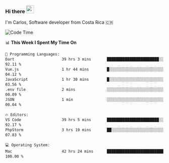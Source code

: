 ### Hi there <img src="https://media.giphy.com/media/hvRJCLFzcasrR4ia7z/giphy.gif" width="25px" height="25px">

I'm Carlos, Software developer from Costa Rica 🇨🇷

[//]: # (<a href="https://app.daily.dev/carum98"><img src="https://github.com/carum98/carum98/blob/main/devcard.svg" width="400" alt="Carlos Umaña Acevedo's Dev Card"/></a>)


<!--START_SECTION:waka-->
![Code Time](http://img.shields.io/badge/Code%20Time-11%2C569%20hrs%2042%20mins-blue)

📊 **This Week I Spent My Time On** 

```text
💬 Programming Languages: 
Dart                     39 hrs 3 mins       ███████████████████████░░   92.11 % 
Vue.js                   1 hr 44 mins        █░░░░░░░░░░░░░░░░░░░░░░░░   04.12 % 
JavaScript               1 hr 30 mins        █░░░░░░░░░░░░░░░░░░░░░░░░   03.56 % 
.env file                2 mins              ░░░░░░░░░░░░░░░░░░░░░░░░░   00.09 % 
JSON                     1 min               ░░░░░░░░░░░░░░░░░░░░░░░░░   00.04 % 

🔥 Editors: 
VS Code                  39 hrs 5 mins       ███████████████████████░░   92.17 % 
PhpStorm                 3 hrs 19 mins       ██░░░░░░░░░░░░░░░░░░░░░░░   07.83 % 

💻 Operating System: 
Mac                      42 hrs 24 mins      █████████████████████████   100.00 % 
```


<!--END_SECTION:waka-->
